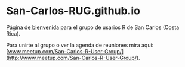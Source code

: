 # San-Carlos-RUG.github.io

[Página de bienvenida](http://san-carlos-rug.github.io/) para el grupo de usarios R de San Carlos (Costa Rica).

Para unirte al grupo o ver la agenda de reuniones mira aqui:
[www.meetup.com/San-Carlos-R-User-Group/](http://www.meetup.com/San-Carlos-R-User-Group/). 
